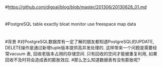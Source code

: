#https://github.com/digoal/blog/blob/master/201306/20130628_01.md
#
#PostgreSQL table exactly bloat monitor use freespace map data
#
#
#背景
#对PostgreSQL数据库有一定了解的朋友都知道PostgreSQL的UPDATE, DELETE操作是通过新增tuple版本提供高并发处理的. 这样带来一个问题是需要经常vacuum 表, 回收老版本占用的存储空间. 只有回收的空间才能被重复利用, 如果回收不及时将会造成表的膨胀效应.
#那么怎么知道数据表有没有膨胀呢?